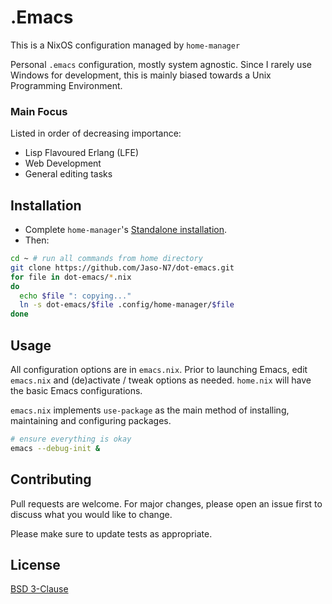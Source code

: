 # .Emacs

This is a NixOS configuration managed by `home-manager`

Personal `.emacs` configuration, mostly system agnostic. Since I rarely use Windows for development, this is mainly biased towards a Unix Programming Environment.


### Main Focus

Listed in order of decreasing importance:

- Lisp Flavoured Erlang (LFE)
- Web Development
- General editing tasks

## Installation

- Complete `home-manager`'s [Standalone installation](https://nix-community.github.io/home-manager/index.xhtml#sec-install-standalone).
- Then:
```bash
cd ~ # run all commands from home directory
git clone https://github.com/Jaso-N7/dot-emacs.git 
for file in dot-emacs/*.nix 
do 
  echo $file ": copying..."
  ln -s dot-emacs/$file .config/home-manager/$file
done
```

## Usage

All configuration options are in `emacs.nix`. Prior to launching Emacs, edit `emacs.nix` and (de)activate / tweak options as needed. `home.nix` will have the basic Emacs configurations.

`emacs.nix` implements `use-package` as the main method of installing, maintaining and configuring packages.

```bash
# ensure everything is okay
emacs --debug-init &
```

## Contributing

Pull requests are welcome. For major changes, please open an issue first
to discuss what you would like to change.

Please make sure to update tests as appropriate.

## License

[BSD 3-Clause](https://choosealicense.com/licenses/bsd-3-clause/)